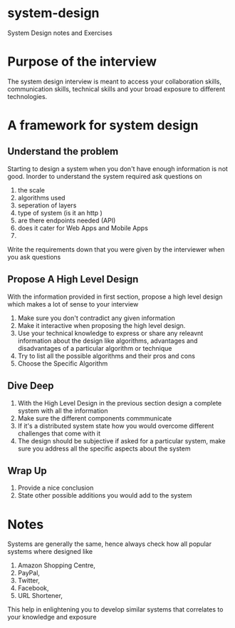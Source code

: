 # system-design
System Design notes and Exercises 

# Purpose of the interview 
The system design interview is meant to access your collaboration skills, communication skills, technical skills and your broad exposure to different technologies.

# A framework for system design
## Understand the problem
Starting to design a system when you don't have enough information is not good. Inorder to understand the system required ask questions on
1. the scale
2. algorithms used
3. seperation of layers
4. type of system (is it an http )
5. are there endpoints needed (API)
6. does it cater for Web Apps and Mobile Apps
7. 

Write the requirements down that you were given by the interviewer when you ask questions

## Propose A High Level Design
With the information provided in first section, propose a high level design which makes a lot of sense to your interview 
1. Make sure you don't contradict any given information
2. Make it interactive when proposing the high level design.
3. Use your technical knowledge to express or share any releavnt information about the design like algorithms, advantages and disadvantages of a particular algorithm or technique
4. Try to list all the possible algorithms and their pros and cons
5. Choose the Specific Algorithm

## Dive Deep

1. With the High Level Design in the previous section design a complete system with all the information
2. Make sure the different components commmunicate
3. If it's a distributed system state how you would overcome different challenges that come with it
4. The design should be subjective if asked for a particular system, make sure you address all the specific aspects about the system

## Wrap Up

1. Provide a nice conclusion
2. State other possible additions you would add to the system


# Notes
Systems are generally the same, hence always check how all popular systems where designed like 
1. Amazon Shopping Centre,
2. PayPal,
3. Twitter,
4. Facebook,
5. URL Shortener, 

This help in enlightening you to develop similar systems that correlates to your knowledge and exposure
